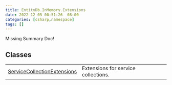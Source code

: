 ```yaml
---
title: EntityDb.InMemory.Extensions
date: 2022-12-05 00:51:26 -08:00
categories: [csharp,namespace]
tags: []
---
```


Missing Summary Doc!
## Classes
<table><tr><td><a href='/posts/csharp.member.entitydb.inmemory.extensions.servicecollectionextensions/'>ServiceCollectionExtensions</a></td><td>
Extensions for service collections.
</td></tr></table>

